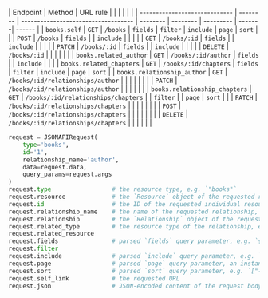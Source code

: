 | Endpoint                      | Method   | URL rule                            |          |          |           |        |        |
| ----------------------------- | -------- | ----------------------------------- | -------- | -------- | --------- | -------| ------ |
| `books.self`                  | `GET`    | `/books`                            | `fields` | `filter` | `include` | `page` | `sort` |
|                               | `POST`   | `/books`                            | `fields` |          | `include` |        |        |
|                               | `GET`    | `/books/:id`                        | `fields` |          | `include` |        |        |
|                               | `PATCH`  | `/books/:id`                        | `fields` |          | `include` |        |        |
|                               | `DELETE` | `/books/:id`                        |          |          |           |        |        |
| `books.related_author`        | `GET`    | `/books/:id/author`                 | `fields` |          | `include` |        |        |
| `books.related_chapters`      | `GET`    | `/books/:id/chapters`               | `fields` | `filter` | `include` | `page` | `sort` |
| `books.relationship_author`   | `GET`    | `/books/:id/relationships/author`   |          |          |           |        |        |
|                               | `PATCH`  | `/books/:id/relationships/author`   |          |          |           |        |        |
| `books.relationship_chapters` | `GET`    | `/books/:id/relationships/chapters` |          | `filter` |           | `page` | `sort` |
|                               | `PATCH`  | `/books/:id/relationships/chapters` |          |          |           |        |        |
|                               | `POST`   | `/books/:id/relationships/chapters` |          |          |           |        |        |
|                               | `DELETE` | `/books/:id/relationships/chapters` |          |          |           |        |        |

```python
request = JSONAPIRequest(
    type='books',
    id='1',
    relationship_name='author',
    data=request.data,
    query_params=request.args
)
request.type                 # the resource type, e.g. `"books"`
request.resource             # the `Resource` object of the requested resource type
request.id                   # the ID of the requested individual resource, e.g. `"1"`, or `None` if not applicable for this request
request.relationship_name    # the name of the requested relationship, e.g. `"author"`, or `None` if not applicable for this request
request.relationship         # the `Relationship` object of the requested relationship, or `None` if not applicable for this request
request.related_type         # the resource type of the relationship, e.g. `"authors"`, or `None` if not applicable for this request
request.related_resource     
request.fields               # parsed `fields` query parameter, e.g. `{"authors": {"name"}, "books": {"title", "author"}}`
request.filter
request.include              # parsed `include` query parameter, e.g. `{"comments": {"author": {}}, "author": {}}`
request.page                 # parsed `page` query parameter, an instance of `Pagination` class
request.sort                 # parsed `sort` query parameter, e.g. `["-created", "title"]`
request.self_link            # the requested URL
request.json                 # JSON-encoded content of the request body
```
